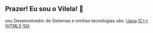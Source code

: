 ## Prazer! Eu sou o Vilela! 👋

sou Desenvolvedor de Sistemas e minhas tecnologias são:
[!Java](https://img.shields.io/badge/Java-ED8B00?style=for-the-badge&logo=openjdk&logoColor=white) 
[!C++](https://img.shields.io/badge/C%2B%2B-00599C?style=for-the-badge&logo=c%2B%2B&logoColor=white) 
[!HTML5](ttps://img.shields.io/badge/HTML5-E34F26?style=for-the-badge&logo=html5&logoColor=white) 
[!Git](https://img.shields.io/badge/GIT-E44C30?style=for-the-badge&logo=git&logoColor=white)
